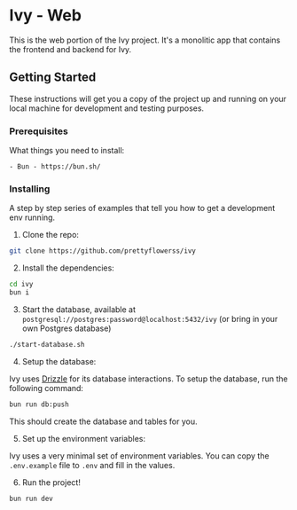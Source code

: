 # Ivy - Web

This is the web portion of the Ivy project. It's a monolitic app that contains the frontend and backend for Ivy.

## Getting Started

These instructions will get you a copy of the project up and running on your local machine for development and testing purposes.

### Prerequisites

What things you need to install:

```
- Bun - https://bun.sh/
```

### Installing

A step by step series of examples that tell you how to get a development env running.

1. Clone the repo:

```bash
git clone https://github.com/prettyflowerss/ivy
```

2. Install the dependencies:

```bash
cd ivy
bun i
```

3. Start the database, available at `postgresql://postgres:password@localhost:5432/ivy` (or bring in your own Postgres database)

```bash
./start-database.sh
```

4. Setup the database:

Ivy uses [Drizzle](https://orm.drizzle.team) for its database interactions. To setup the database, run the following command:

```bash
bun run db:push
```

This should create the database and tables for you.

5. Set up the environment variables:

Ivy uses a very minimal set of environment variables. You can copy the `.env.example` file to `.env` and fill in the values.

6. Run the project!

```bash
bun run dev
```
